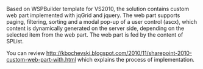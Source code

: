 Based on WSPBuilder template for VS2010, the solution contains custom web part implemented with jqGrid and jquery. The web part supports paging, filtering, sorting and a modal pop-up of a user control (ascx), which content is dynamically generated on the server side, depending on the selected item from the web part. The web part is fed by the content of SPList.

You can review http://kbochevski.blogspot.com/2010/11/sharepoint-2010-custom-web-part-with.html which explains the process of implementation.